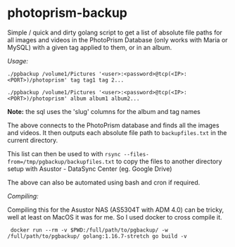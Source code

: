 # photoprism-backup
Simple / quick and dirty golang script to get a list of absolute file paths for all images and videos in the PhotoPrism Database (only works with Maria or MySQL) with a given tag applied to them, or in an album.

*Usage:*

```./ppbackup /volume1/Pictures '<user>:<password>@tcp(<IP>:<PORT>)/photoprism' tag tag1 tag 2...```

```./ppbackup /volume1/Pictures '<user>:<password>@tcp(<IP>:<PORT>)/photoprism' album album1 album2...```

**Note:** the sql uses the 'slug' columns for the album and tag names

The above connects to the PhotoPrism database and finds all the images and videos.
It then outputs each absolute file path to `backupfiles.txt` in the current directory.

This list can then be used to with `rsync --files-from=/tmp/pgbackup/backupfiles.txt` to copy the files to another directory setup with Asustor - DataSync Center (eg. Google Drive)

The above can also be automated using bash and cron if required.

*Compiling:*

Compiling this for the Asustor NAS (AS5304T with ADM 4.0) can be tricky, well at least on MacOS it was for me. So I used docker to cross compile it.

``` docker run --rm -v $PWD:/full/path/to/pgbackup/ -w /full/path/to/pgbackup/ golang:1.16.7-stretch go build -v```
